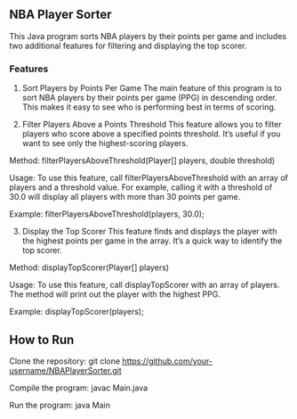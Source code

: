 ## NBA Player Sorter

This Java program sorts NBA players by their points per game and includes two additional features for filtering and displaying the top scorer.

### Features
1. Sort Players by Points Per Game
The main feature of this program is to sort NBA players by their points per game (PPG) in descending order. This makes it easy to see who is performing best in terms of scoring.

2. Filter Players Above a Points Threshold
This feature allows you to filter players who score above a specified points threshold. It’s useful if you want to see only the highest-scoring players.

Method: filterPlayersAboveThreshold(Player[] players, double threshold)

Usage: To use this feature, call filterPlayersAboveThreshold with an array of players and a threshold value. For example, calling it with a threshold of 30.0 will display all players with more than 30 points per game.

Example:
filterPlayersAboveThreshold(players, 30.0);

3. Display the Top Scorer
This feature finds and displays the player with the highest points per game in the array. It’s a quick way to identify the top scorer.

Method: displayTopScorer(Player[] players)

Usage: To use this feature, call displayTopScorer with an array of players. The method will print out the player with the highest PPG.

Example:
displayTopScorer(players);

## How to Run

Clone the repository:
git clone https://github.com/your-username/NBAPlayerSorter.git

Compile the program:
javac Main.java

Run the program:
java Main

